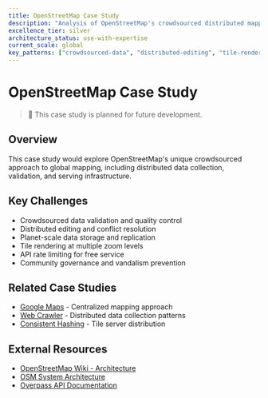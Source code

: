 ```yaml
---
title: OpenStreetMap Case Study
description: "Analysis of OpenStreetMap's crowdsourced distributed mapping infrastructure"
excellence_tier: silver
architecture_status: use-with-expertise
current_scale: global
key_patterns: ["crowdsourced-data", "distributed-editing", "tile-rendering"]
---
```


# OpenStreetMap Case Study

> 🚧 This case study is planned for future development.

## Overview
This case study would explore OpenStreetMap's unique crowdsourced approach to global mapping, including distributed data collection, validation, and serving infrastructure.

## Key Challenges
- Crowdsourced data validation and quality control
- Distributed editing and conflict resolution
- Planet-scale data storage and replication
- Tile rendering at multiple zoom levels
- API rate limiting for free service
- Community governance and vandalism prevention

## Related Case Studies
- [Google Maps](google-maps.md) - Centralized mapping approach
- [Web Crawler](web-crawler.md) - Distributed data collection patterns
- [Consistent Hashing](consistent-hashing.md.md) - Tile server distribution

## External Resources
- [OpenStreetMap Wiki - Architecture](https://wiki.openstreetmap.org/wiki/Component_overview)
- [OSM System Architecture](https://wiki.openstreetmap.org/wiki/Servers)
- [Overpass API Documentation](https://wiki.openstreetmap.org/wiki/Overpass_API)
